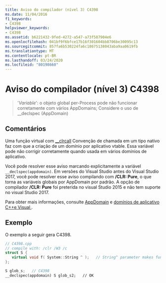 ```yaml
---
title: Aviso do compilador (nível 3) C4398
ms.date: 11/04/2016
f1_keywords:
- C4398
helpviewer_keywords:
- C4398
ms.assetid: b6221432-9fed-4272-a547-a73f587904e6
ms.openlocfilehash: 041bf9f6bfce17b16f301604bb8706be30095c13
ms.sourcegitcommit: 857fa6b530224fa6c18675138043aba9aa0619fb
ms.translationtype: MT
ms.contentlocale: pt-BR
ms.lasthandoff: 03/24/2020
ms.locfileid: "80198660"
---
```

# <a name="compiler-warning-level-3-c4398"></a>Aviso do compilador (nível 3) C4398

> '*Variable*': o objeto global per-Process pode não funcionar corretamente com vários AppDomains; Considere o uso de __declspec (AppDomain)

## <a name="remarks"></a>Comentários

Uma função virtual com [__clrcall](../../cpp/clrcall.md) Convenção de chamada em um tipo nativo faz com que a criação de um domínio por aplicativo vtable. Essa variável pode não corrigir corretamente quando usada em vários domínios de aplicativo.

Você pode resolver esse aviso marcando explicitamente a variável `__declspec(appdomain)`. Em versões do Visual Studio antes do Visual Studio 2017, você pode resolver esse aviso compilando com **/CLR: Pure**, o que torna as variáveis globais por AppDomain por padrão. A opção de compilador **/CLR: Pure** foi preterida no visual Studio 2015 e não tem suporte no visual Studio 2017.

Para obter mais informações, consulte [AppDomain](../../cpp/appdomain.md) e [domínios de aplicativo C++e Visual ](../../dotnet/application-domains-and-visual-cpp.md).

## <a name="example"></a>Exemplo

O exemplo a seguir gera C4398.

```cpp
// C4398.cpp
// compile with: /clr /W3 /c
struct S {
   virtual void f( System::String ^ );   // String^ parameter makes function __clrcall
};

S glob_s;   // C4398
__declspec(appdomain) S glob_s2;   // OK
```
